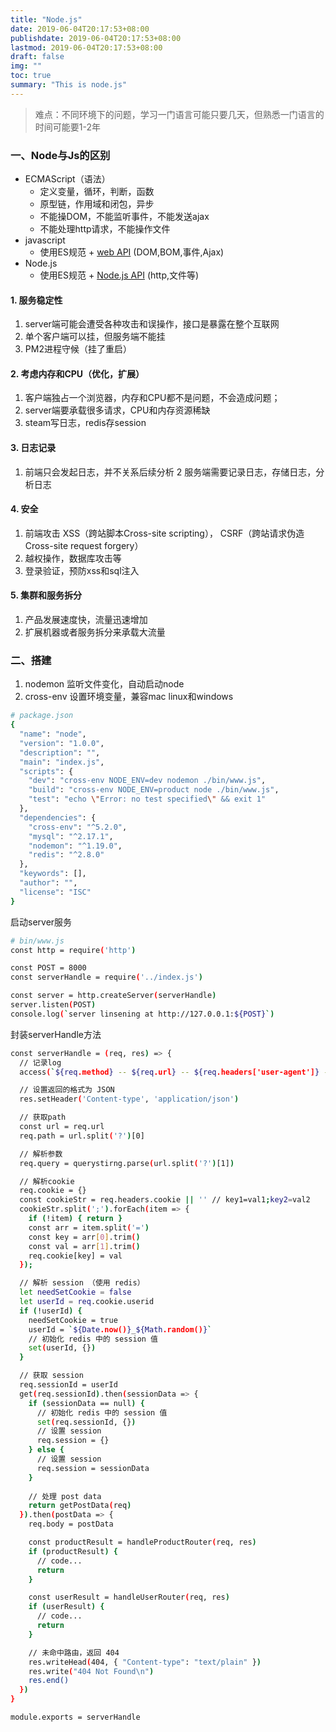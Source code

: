 ```yaml
---
title: "Node.js"
date: 2019-06-04T20:17:53+08:00
publishdate: 2019-06-04T20:17:53+08:00
lastmod: 2019-06-04T20:17:53+08:00
draft: false
img: ""
toc: true
summary: "This is node.js"
---
```


> 难点：不同环境下的问题，学习一门语言可能只要几天，但熟悉一门语言的时间可能要1-2年

### 一、Node与Js的区别

- ECMAScript（语法）
    - 定义变量，循环，判断，函数
    - 原型链，作用域和闭包，异步
    - 不能操DOM，不能监听事件，不能发送ajax
    - 不能处理http请求，不能操作文件
- javascript
    - 使用ES规范 + [web API](https://developer.mozilla.org/zh-CN/docs/Web/API) (DOM,BOM,事件,Ajax)
- Node.js
    - 使用ES规范 + [Node.js API](http://nodejs.cn/api/) (http,文件等)

#### 1. 服务稳定性

1. server端可能会遭受各种攻击和误操作，接口是暴露在整个互联网
2. 单个客户端可以挂，但服务端不能挂
3. PM2进程守候（挂了重启）

#### 2. 考虑内存和CPU（优化，扩展）

1. 客户端独占一个浏览器，内存和CPU都不是问题，不会造成问题；
2. server端要承载很多请求，CPU和内存资源稀缺
3. steam写日志，redis存session

#### 3. 日志记录

1. 前端只会发起日志，并不关系后续分析
2  服务端需要记录日志，存储日志，分析日志

#### 4. 安全

1. 前端攻击
  XSS（跨站脚本Cross-site scripting），
  CSRF（跨站请求伪造Cross-site request forgery）
2. 越权操作，数据库攻击等
3. 登录验证，预防xss和sql注入

#### 5. 集群和服务拆分

1. 产品发展速度快，流量迅速增加
2. 扩展机器或者服务拆分来承载大流量

### 二、搭建

1. nodemon 监听文件变化，自动启动node
2. cross-env 设置环境变量，兼容mac linux和windows

```bash
# package.json
{
  "name": "node",
  "version": "1.0.0",
  "description": "",
  "main": "index.js",
  "scripts": {
    "dev": "cross-env NODE_ENV=dev nodemon ./bin/www.js",
    "build": "cross-env NODE_ENV=product node ./bin/www.js",
    "test": "echo \"Error: no test specified\" && exit 1"
  },
  "dependencies": {
    "cross-env": "^5.2.0",
    "mysql": "^2.17.1",
    "nodemon": "^1.19.0",
    "redis": "^2.8.0"
  },
  "keywords": [],
  "author": "",
  "license": "ISC"
}

```

启动server服务

```bash
# bin/www.js
const http = require('http')

const POST = 8000
const serverHandle = require('../index.js')

const server = http.createServer(serverHandle)
server.listen(POST)
console.log(`server linsening at http://127.0.0.1:${POST}`)
```

封装serverHandle方法

```bash
const serverHandle = (req, res) => {
  // 记录log
  access(`${req.method} -- ${req.url} -- ${req.headers['user-agent']} -- ${Date.now()}`)

  // 设置返回的格式为 JSON
  res.setHeader('Content-type', 'application/json')

  // 获取path
  const url = req.url
  req.path = url.split('?')[0]

  // 解析参数
  req.query = querystirng.parse(url.split('?')[1])

  // 解析cookie
  req.cookie = {}
  const cookieStr = req.headers.cookie || '' // key1=val1;key2=val2
  cookieStr.split(';').forEach(item => {
    if (!item) { return }
    const arr = item.split('=')
    const key = arr[0].trim()
    const val = arr[1].trim()
    req.cookie[key] = val
  });

  // 解析 session （使用 redis）
  let needSetCookie = false
  let userId = req.cookie.userid
  if (!userId) {
    needSetCookie = true
    userId = `${Date.now()}_${Math.random()}`
    // 初始化 redis 中的 session 值
    set(userId, {})
  }

  // 获取 session
  req.sessionId = userId
  get(req.sessionId).then(sessionData => {
    if (sessionData == null) {
      // 初始化 redis 中的 session 值
      set(req.sessionId, {})
      // 设置 session
      req.session = {}
    } else {
      // 设置 session
      req.session = sessionData
    }
  
    // 处理 post data
    return getPostData(req)
  }).then(postData => {
    req.body = postData

    const productResult = handleProductRouter(req, res)
    if (productResult) {
      // code...
      return
    }

    const userResult = handleUserRouter(req, res)
    if (userResult) {
      // code...
      return
    }

    // 未命中路由，返回 404
    res.writeHead(404, { "Content-type": "text/plain" })
    res.write("404 Not Found\n")
    res.end()
  })
}

module.exports = serverHandle
```
